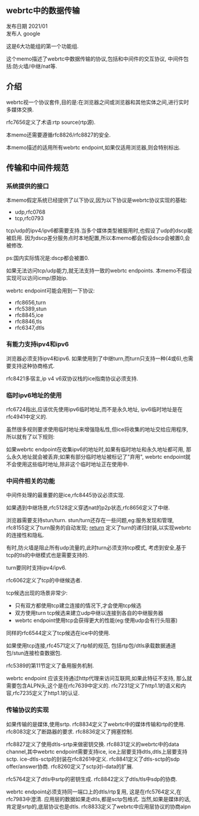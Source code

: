 ## webrtc中的数据传输

发布日期 2021/01  
发布人 google  

这是6大功能组的第一个功能组.

这个memo描述了webrtc中数据传输的协议,包括和中间件的交互协议,
中间件包括:防火墙/中继/nat等.

## 介绍

webrtc视一个协议套件,目的是:在浏览器之间或浏览器和其他实体之间,进行实时多媒体交换.

rfc7656定义了术语:rtp source(rtp源).

本memo还需要遵循rfc8826/rfc8827的安全.

本memo描述的适用所有webrtc endpoint,如果仅适用浏览器,则会特别标出.

## 传输和中间件规范

### 系统提供的接口

本memo假定系统已经提供了以下协议,因为以下协议是webrtc协议实现的基础:

- udp,rfc0768
- tcp,rfc0793

tcp/udp的ipv4/ipv6都需要支持.当多个媒体类型被服用时,也假设了udp的dscp能被启用.
因为dscp差分服务点时本地配置,所以本memo都会假设dscp会被置0,会被修改.

ps:国内实际情况是:dscp都会被置0.

如果无法访问tcp/udp能力,就无法支持一致的webrtc endpoints.
本memo不假设实现可以访问icmp/原始ip.

webrtc endpoint可能会用到一下协议:

- rfc8656,turn
- rfc5389,stun
- rfc8845,ice
- rfc8846,tls
- rfc6347,dtls

### 有能力支持ipv4和ipv6

浏览器必须支持ipv4和ipv6.
如果使用到了中继turn,而turn只支持一种(4或6),也需要支持这种协商格式.

rfc8421多宿主,ip v4 v6双协议栈的ice指南协议必须支持.

### 临时ipv6地址的使用

rfc6724指出,应该优先使用ipv6临时地址,而不是永久地址,
ipv6临时地址是在rfc4941中定义的.

虽然很多规则要求使用临时地址来增强隐私性,但ice将收集的地址交给应用程序,
所以就有了以下规则:

如果webrtc endpoint在收集ipv6的地址时,如果有临时地址和永久地址都可用,
那么永久地址就会被丢弃;如果有部分临时地址被标记了"弃用",
webrtc endpoint就不会使用这些临时地址,除非这个临时地址正在使用中.

### 中间件相关的功能

中间件处理的最重要的是ice,rfc8445协议必须实现.

如果遇到中继场景,rfc5128定义穿透nat的p2p状态,rfc8656定义了中继.

浏览器需要支持stun/turn.
stun/turn还存在一些问题,eg:服务发现和管理,
rfc8155定义了turn服务的自动发现;
[return](https://tools.ietf.org/html/draft-ietf-rtcweb-return-02)
定义了turn的递归封装,以实现webrtc的连接性和隐私.

有时,防火墙是阻止所有udp流量的,此时turn必须支持tcp模式,
考虑到安全,基于tcp的tls的中继模式也是需要支持的.

turn要同时支持ipv4/ipv6.

rfc6062定义了tcp的中继候选者.

tcp候选出现的场景非常少:

- 只有双方都使用tcp建立连接的情况下,才会使用tcp候选
- 双方使用turn tcp候选来建立udp中继以连接到各自的中继服务器
- webrtc endpoint使用tcp会获得更大的性能(eg:使用udp会有行头阻塞)

同样的rfc6544定义了tcp候选在ice中的使用.

如果使用tcp连接,rfc4571定义了rtp帧的规范,
包括rtp包/dtls承载数据通道包/stun连接检查数据包.

rfc5389的第11节定义了备用服务机制.

webrtc endpoint 应该支持通过http代理来访问互联网,如果此特征不支持,
那么就需要包含ALPN头,这个是在rfc7639中定义的.
rfc7231定义了http1.1的语义和内容,rfc7235定义了http1.1的认证.

### 传输协议的实现

如果传输的是媒体,使用srtp.
rfc8834定义了webrtc中的媒体传输和rtp的使用.
rfc8083定义了断路器的要求.
rfc8836定义了拥塞控制.

rfc8827定义了使用dtls-srtp来做密钥交换.
rfc8831定义的webrtc中的data channel,其中webrtc endpoint需要支持ice,
ice上层要支持dtls,dtls上层要支持sctp.
ice-dtls-sctp的封装在rfc8261中定义.
rfc8841定义了dtls-sctp的sdp offer/answer协商.
rfc8260定义了sctp对i-data的扩展.

rfc5764定义了dtls中srtp的密钥生成.
rfc8842定义了dtls/tls中sdp的协商.

webrtc endpoint必须支持同一端口上的dtls/rtp复用,
这是在rfc5764定义,在rfc7983中澄清.
应用层的数据如果走dtls,都是sctp包格式.
当然,如果是媒体的话,肯定是srtp的,底层协议也是dtls.
rfc8833定义了webrtc中应用层协议的协商alpn

